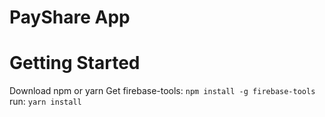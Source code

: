 # PayShare App

# Getting Started
Download npm or yarn
Get firebase-tools: `npm install -g firebase-tools`
run: `yarn install`

